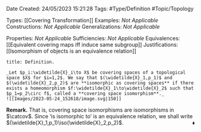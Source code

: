 <div class="topSpace"></div>

Date Created: 24/05/2023 15:21:28
Tags: #Type/Definition #Topic/Topology

Types: [[Covering Transformation]]
Examples: _Not Applicable_
Constructions: _Not Applicable_
Generalizations: _Not Applicable_

Properties: _Not Applicable_
Sufficiencies: _Not Applicable_
Equivalences: [[Equivalent covering maps iff induce same subgroup]]
Justifications: [[Isomorphism of objects is an equivalence relation]]

``` ad-Definition
title: Definition.

_Let $p_i:\widetilde{X}_i\to X$ be covering spaces of a topological space $X$ for $i=1,2$. We say that $(\widetilde{X}_1,p_1)$ and $(\widetilde{X}_2,p_2)$ are **isomorphic as covering spaces** if there exists a homeomorphism $f:\widetilde{X}_1\to\widetilde{X}_2$ such that $p_1=p_2\circ f$, called a **covering space isomorphism**._
![[Images/2023-05-24_152618/image.svg|150]]

```

**Remark.** That is, covering space isomorphisms are isomorphisms in $\catcov$. Since $\textrm{`}$is isomorphic to$\textrm{'}$ is an equivalence relation, we shall write $(\widetilde{X}_1,p_1)\iso(\widetilde{X}_2,p_2)$.<span style="float:right;">$\blacklozenge$</span>
